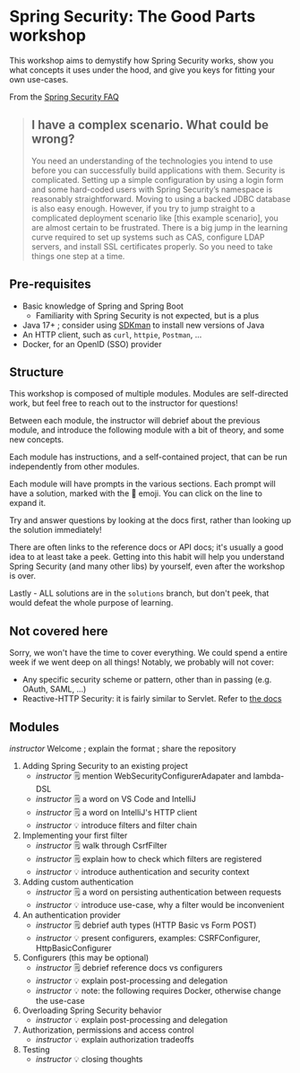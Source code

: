 # Spring Security: The Good Parts workshop

This workshop aims to demystify how Spring Security works, show you what concepts it uses under the
hood, and give you keys for fitting your own use-cases.

From the
[Spring Security FAQ](https://docs.spring.io/spring-security/reference/servlet/appendix/faq.html#appendix-faq-start-simple)

> ## I have a complex scenario. What could be wrong?
>
> You need an understanding of the technologies you intend to use before you can successfully build
> applications with them. Security is complicated. Setting up a simple configuration by using a
> login form and some hard-coded users with Spring Security’s namespace is reasonably
> straightforward. Moving to using a backed JDBC database is also easy enough. However, if you try
> to jump straight to a complicated deployment scenario like [this example scenario], you are almost
> certain to be frustrated. There is a big jump in the learning curve required to set up systems
> such as CAS, configure LDAP servers, and install SSL certificates properly. So you need to take
> things one step at a time.

## Pre-requisites

- Basic knowledge of Spring and Spring Boot
    - Familiarity with Spring Security is not expected, but is a plus
- Java 17+ ; consider using [SDKman](https://sdkman.io/) to install new versions of Java
- An HTTP client, such as `curl`, `httpie`, `Postman`, ...
- Docker, for an OpenID (SSO) provider

## Structure

This workshop is composed of multiple modules. Modules are self-directed work, but feel free to
reach out to the instructor for questions!

Between each module, the instructor will debrief about the previous module, and introduce the
following module with a bit of theory, and some new concepts.

Each module has instructions, and a self-contained project, that can be run independently from other
modules.

Each module will have prompts in the various sections. Each prompt will have a solution, marked with
the 📖 emoji. You can click on the line to expand it.

Try and answer questions by looking at the docs first, rather than looking up the solution
immediately!

There are often links to the reference docs or API docs; it's usually a good idea to at least take a
peek. Getting into this habit will help you understand Spring Security (and many other libs) by
yourself, even after the workshop is over.

Lastly - ALL solutions are in the `solutions` branch, but don't peek, that would defeat the whole
purpose of learning.

## Not covered here

Sorry, we won't have the time to cover everything. We could spend a entire week if we went deep on
all things! Notably, we probably will not cover:

- Any specific security scheme or pattern, other than in passing (e.g. OAuth, SAML, ...)
- Reactive-HTTP Security: it is fairly similar to Servlet. Refer to
  [the docs](https://docs.spring.io/spring-security/reference/reactive/index.html)

## Modules

_instructor_ Welcome ; explain the format ; share the repository

1. Adding Spring Security to an existing project
    - _instructor_ 🗒️ mention WebSecurityConfigurerAdapater and lambda-DSL
    - _instructor_ 🗒️ a word on VS Code and IntelliJ
    - _instructor_ 🗒️ a word on IntelliJ's HTTP client
    - _instructor_ 💡 introduce filters and filter chain
2. Implementing your first filter
    - _instructor_ 🗒️ walk through CsrfFilter
    - _instructor_ 🗒️ explain how to check which filters are registered
    - _instructor_ 💡️ introduce authentication and security context
3. Adding custom authentication
    - _instructor_ 🗒️ a word on persisting authentication between requests
    - _instructor_ 💡 introduce use-case, why a filter would be inconvenient
4. An authentication provider
    - _instructor_ 🗒️ debrief auth types (HTTP Basic vs Form POST)
    - _instructor_ 💡️ present configurers, examples: CSRFConfigurer, HttpBasicConfigurer
5. Configurers (this may be optional)
    - _instructor_ 🗒️ debrief reference docs vs configurers
    - _instructor_ 💡️ explain post-processing and delegation
    - _instructor_ 💡️ note: the following requires Docker, otherwise change the use-case
6. Overloading Spring Security behavior
    - _instructor_ 💡️ explain post-processing and delegation
7. Authorization, permissions and access control
    - _instructor_ 💡️ explain authorization tradeoffs
8. Testing
    - _instructor_ 💡️ closing thoughts
